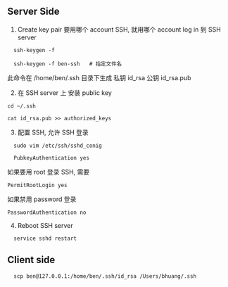 ## Server Side

1. Create key pair
   要用哪个 account SSH, 就用哪个 account log in 到 SSH server

```
  ssh-keygen -f

  ssh-keygen -f ben-ssh   # 指定文件名
```

此命令在 /home/ben/.ssh 目录下生成
私钥 id_rsa
公钥 id_rsa.pub

2. 在 SSH server 上 安装 public key

```
cd ~/.ssh

cat id_rsa.pub >> authorized_keys
```

3. 配置 SSH, 允许 SSH 登录

```
  sudo vim /etc/ssh/sshd_conig

  PubkeyAuthentication yes
```

如果要用 root 登录 SSH, 需要

```
PermitRootLogin yes
```

如果禁用 password 登录

```
PasswordAuthentication no
```

4. Reboot SSH server

```
  service sshd restart
```

## Client side

```
  scp ben@127.0.0.1:/home/ben/.ssh/id_rsa /Users/bhuang/.ssh
```
